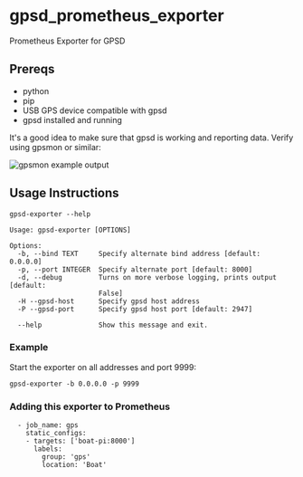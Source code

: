 # gpsd_prometheus_exporter
Prometheus Exporter for GPSD

## Prereqs
* python
* pip
* USB GPS device compatible with gpsd
* gpsd installed and running

It's a good idea to make sure that gpsd is working and reporting data. Verify
using gpsmon or similar:

![gpsmon example output](img/gpsmon.png)

## Usage Instructions

```
gpsd-exporter --help

Usage: gpsd-exporter [OPTIONS]

Options:
  -b, --bind TEXT     Specify alternate bind address [default: 0.0.0.0]
  -p, --port INTEGER  Specify alternate port [default: 8000]
  -d, --debug         Turns on more verbose logging, prints output [default:
                      False]
  -H --gpsd-host      Specify gpsd host address
  -P --gpsd-port      Specify gpsd host port [default: 2947]

  --help              Show this message and exit.
```
### Example

Start the exporter on all addresses and port 9999:

```gpsd-exporter -b 0.0.0.0 -p 9999```


### Adding this exporter to Prometheus
```
  - job_name: gps
    static_configs:
    - targets: ['boat-pi:8000']
      labels:
        group: 'gps'
        location: 'Boat'
```